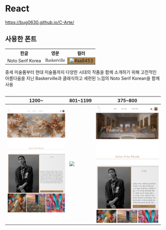 # React

https://bug0630.github.io/C-Arte/

## 사용한 폰트

<table>
  <tr>
    <th>한글</th>
    <th>영문</th>
    <th>컬러</th>
  </tr>
  <tr>
    <td>Noto Serif Korea</td>
    <td style="font-family: 'Baskerville', serif;">Baskerville</td>
    <td style="background-color: #aa8453;">
      <img src="https://via.placeholder.com/150/aa8453/FFFFFF?text=%23aa8453" width="100" height="100" alt="#aa8453">
    </td>
  </tr>
</table>

중세 미술품부터 현대 미술품까지 다양한 시대의 작품을 함께 소개하기 위해 고전적인 아름다움을 지닌 Baskerville과 클래식하고 세련된 느낌의 Noto Serif Korean을 함께 사용
##
| 1200~ | 801~1199 | 375~800 | 
|---|---|---|
| <img src="git img/1200/screencapture-bug0630-github-io-C-Arte-2024-06-25-16_44_08 (1).png"> | <img src="img/screencapture-bug0630-github-io-C-Arte-2024-06-25-15_53_20 (1).png"> | <img src="git img/801/screencapture-bug0630-github-io-C-Arte-2024-06-25-16_48_35 (1).png"> | <img src="git img/375/screencapture-localhost-3000-C-Arte-2024-06-25-17_00_31 (1).png"> | 

